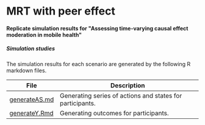 # MRT with peer effect

#### Replicate simulation results for "Assessing time-varying causal effect moderation in mobile health" 

##### Simulation studies

The simulation results for each scenario are generated by the following R markdown files.

File | Description
---- | ----
[generateAS.md](generateAS.md) | Generating series of actions and states for participants. 
[generateY.Rmd](generateY.Rmd) | Generating outcomes for participants. 
